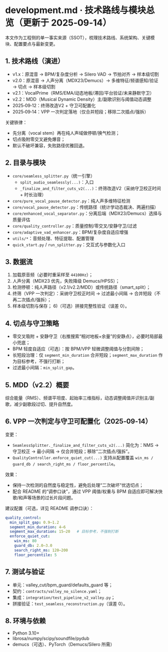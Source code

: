 # development.md · 技术路线与模块总览（更新于 2025‑09‑14）

本文作为工程侧的单一事实来源（SSOT），梳理技术路线、系统架构、关键模块、配置要点与最新变更。

## 1. 技术路线（演进）
- v1.x：原混音 → BPM/复杂度分析 → Silero VAD → 节拍对齐 → 样本级切割
- v2.0：原混音 → 人声分离（MDX23/Demucs）→ 多维特征/频谱感知/验证 → 切点 → 样本级切割
- v2.1：VocalPrime（RMS/EMA/动态地板/滞回/平台验证/未来静默守卫）
- v2.2：MDD（Musical Dynamic Density）主/副歌识别与阈值动态调整
- 2025‑09‑12：终筛改造V2 + 守卫可配置化
- 2025‑09‑14：VPP 一次判定落地（仅合并短段；移除二次插点/强拆）

关键铁律：
- 先分离（vocal stem）再在纯人声域做停顿/换气检测；
- 切点吸附零交叉避免爆音；
- 默认不破坏兼容，失败路径优雅回退。

## 2. 目录与模块
- `core/seamless_splitter.py`（统一引擎）
  - `split_audio_seamlessly(...)`：入口
  - `_finalize_and_filter_cuts_v2(...)`：终筛改造V2（采纳守卫校正时间 + 时长治理）
- `core/pure_vocal_pause_detector.py`：纯人声多维特征检测
- `core/vocal_pause_detector.py`：传统路径（统计学动态裁决、两遍扫描）
- `core/enhanced_vocal_separator.py`：分离后端（MDX23/Demucs）选择与质量评估
- `core/quality_controller.py`：质量控制/零交叉/安静守卫/过滤
- `core/adaptive_vad_enhancer.py`：BPM/复杂度自适应增强
- `utils/*`：音频处理、特征提取、配置管理
- `quick_start.py` / `run_splitter.py`：交互式与参数化入口

## 3. 数据流
1) 加载原音频（必要时重采样至 `44100Hz`）；
2) 人声分离（MDX23 优先，失败降级 Demucs/HPSS）；
3) 检测停顿：纯人声路径（v2.1/v2.2/MDD）或传统路径（smart_split）；
4) 终筛（VPP 一次判定）：采纳守卫校正时间 → 过滤最小间隔 → 合并短段（不再二次插点/强拆）；
5) 样本级切割与保存；
6)（可选）拼接完整性验证（误差 0）。

## 4. 切点与守卫策略
- 零交叉吸附 + 安静守卫（右推搜索“相对地板+余量”的安静点），必要时局部最小兜底；
- BPM 轻度自适应（可选）：按 BPM/VPP 轻微调整阈值与分割间隙；
- 长短段治理：仅 `segment_min_duration` 合并短段；`segment_max_duration` 作为目标参考，不强行打断；
- 过滤最小间隔：`min_split_gap`。

## 5. MDD（v2.2）概要
综合能量（RMS）、频谱平坦度、起始率三维指标，动态调整阈值并识别主/副歌，减少副歌段过切、提升自然度。

## 6. VPP 一次判定与守卫可配置化（2025‑09‑14）
变更：
- `SeamlessSplitter._finalize_and_filter_cuts_v2(...)` 简化为：NMS → 守卫校正 → 最小间隔 → 仅合并短段；移除“二次插点/强拆”。
- `QualityController.enforce_quiet_cut(...)` 支持从配置覆盖 `win_ms / guard_db / search_right_ms / floor_percentile`。

效果：
- 保持一次检测的自然度与稳定性，避免后处理“二次破坏”优选切点；
- 配合 README 的“调参口诀”，通过 VPP 阈值/权重与 BPM 自适应即可解决快歌/和声等场景的过长片段问题。

建议配置（可选，详见 README 调参口诀）：
```yaml
quality_control:
  min_split_gap: 0.9–1.2
  segment_min_duration: 4–6
  segment_max_duration: 15–20   # 目标参考，不强制打断
  enforce_quiet_cut:
    win_ms: 80
    guard_db: 2.0–3.0
    search_right_ms: 120–200
    floor_percentile: 5
```

## 7. 测试与验证
- 单元：valley_cut/bpm_guard/defaults_guard 等；
- 契约：`contracts/valley_no_silence.yaml`；
- 集成：`integration/test_pipeline_v2_valley.py`；
- 拼接验证：`test_seamless_reconstruction.py`（误差 0）。

## 8. 环境与依赖
- Python 3.10+
- librosa/numpy/scipy/soundfile/pydub
- demucs（可选）、PyTorch（Demucs/Silero 所需）
